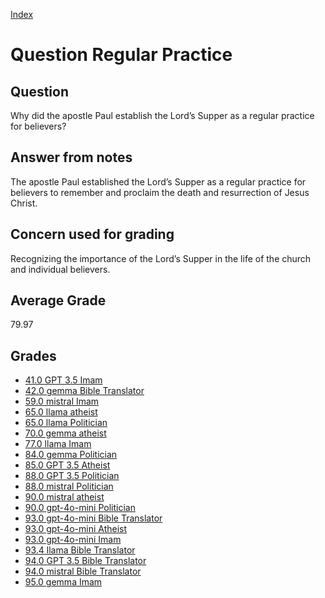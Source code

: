 
[Index](../../index.md)
# Question Regular Practice
## Question
Why did the apostle Paul establish the Lord’s Supper as a regular practice for believers?

## Answer from notes
The apostle Paul established the Lord’s Supper as a regular practice for believers to remember and proclaim the death and resurrection of Jesus Christ.

## Concern used for grading
Recognizing the importance of the Lord’s Supper in the life of the church and individual believers.

## Average Grade
79.97

## Grades
 * [41.0 GPT 3.5 Imam](../answers/GPT_3.5_Imam/Regular_Practice.md)
 * [42.0 gemma Bible Translator](../answers/gemma_Bible_Translator/Regular_Practice.md)
 * [59.0 mistral Imam](../answers/mistral_Imam/Regular_Practice.md)
 * [65.0 llama atheist](../answers/llama_atheist/Regular_Practice.md)
 * [65.0 llama Politician](../answers/llama_Politician/Regular_Practice.md)
 * [70.0 gemma atheist](../answers/gemma_atheist/Regular_Practice.md)
 * [77.0 llama Imam](../answers/llama_Imam/Regular_Practice.md)
 * [84.0 gemma Politician](../answers/gemma_Politician/Regular_Practice.md)
 * [85.0 GPT 3.5 Atheist](../answers/GPT_3.5_Atheist/Regular_Practice.md)
 * [88.0 GPT 3.5 Politician](../answers/GPT_3.5_Politician/Regular_Practice.md)
 * [88.0 mistral Politician](../answers/mistral_Politician/Regular_Practice.md)
 * [90.0 mistral atheist](../answers/mistral_atheist/Regular_Practice.md)
 * [90.0 gpt-4o-mini Politician](../answers/gpt-4o-mini_Politician/Regular_Practice.md)
 * [93.0 gpt-4o-mini Bible Translator](../answers/gpt-4o-mini_Bible_Translator/Regular_Practice.md)
 * [93.0 gpt-4o-mini Atheist](../answers/gpt-4o-mini_Atheist/Regular_Practice.md)
 * [93.0 gpt-4o-mini Imam](../answers/gpt-4o-mini_Imam/Regular_Practice.md)
 * [93.4 llama Bible Translator](../answers/llama_Bible_Translator/Regular_Practice.md)
 * [94.0 GPT 3.5 Bible Translator](../answers/GPT_3.5_Bible_Translator/Regular_Practice.md)
 * [94.0 mistral Bible Translator](../answers/mistral_Bible_Translator/Regular_Practice.md)
 * [95.0 gemma Imam](../answers/gemma_Imam/Regular_Practice.md)
